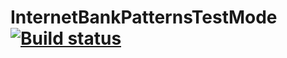 # InternetBankPatternsTestMode [![Build status](https://ci.appveyor.com/api/projects/status/bmpg5nvt5lu9d80m?svg=true)](https://ci.appveyor.com/project/kristinayax/internetbankpatternstestmode)
